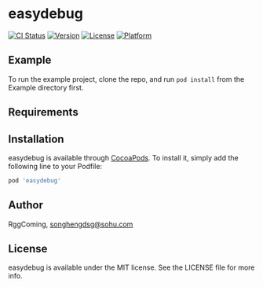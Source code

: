 # easydebug

[![CI Status](https://img.shields.io/travis/Song/easydebug.svg?style=flat)](https://travis-ci.org/Song/easydebug)
[![Version](https://img.shields.io/cocoapods/v/easydebug.svg?style=flat)](https://cocoapods.org/pods/easydebug)
[![License](https://img.shields.io/cocoapods/l/easydebug.svg?style=flat)](https://cocoapods.org/pods/easydebug)
[![Platform](https://img.shields.io/cocoapods/p/easydebug.svg?style=flat)](https://cocoapods.org/pods/easydebug)

## Example

To run the example project, clone the repo, and run `pod install` from the Example directory first.

## Requirements

## Installation

easydebug is available through [CocoaPods](https://cocoapods.org). To install
it, simply add the following line to your Podfile:

```ruby
pod 'easydebug'
```

## Author

RggComing, songhengdsg@sohu.com

## License

easydebug is available under the MIT license. See the LICENSE file for more info.
